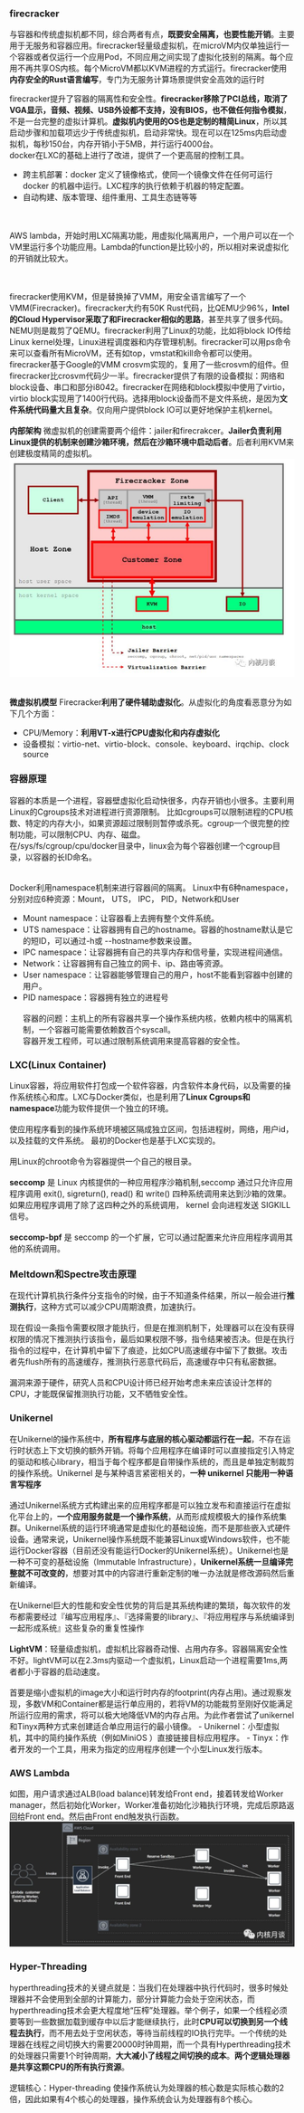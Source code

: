 ### firecracker
与容器和传统虚拟机都不同，综合两者有点，**既要安全隔离，也要性能开销**。主要用于无服务和容器应用。firecracker轻量级虚拟机，在microVM内仅单独运行一个容器或者仅运行一个应用Pod，不同应用之间实现了虚拟化技别的隔离。每个应用不再共享OS内核。每个MicroVM都以KVM进程的方式运行。firecracker使用**内存安全的Rust语言编写**，专门为无服务计算场景提供安全高效的运行时

firecracker提升了容器的隔离性和安全性。**firecracker移除了PCI总线，取消了VGA显示，音频、视频、USB外设都不支持，没有BIOS，也不做任何指令模拟**，不是一台完整的虚拟计算机。**虚拟机内使用的OS也是定制的精简Linux**，所以其启动步骤和加载项远少于传统虚拟机，启动非常快。现在可以在125ms内启动虚拟机，每秒150台，内存开销小于5MB，并行运行4000台。</br>
docker在LXC的基础上进行了改进，提供了一个更高层的控制工具。
- 跨主机部署：docker 定义了镜像格式，使同一个镜像文件在任何可运行 docker 的机器中运行。LXC程序的执行依赖于机器的特定配置。
- 自动构建、版本管理、组件重用、工具生态链等等

</br></br>
AWS lambda，开始时用LXC隔离功能，用虚拟化隔离用户，一个用户可以在一个VM里运行多个功能应用。Lambda的function是比较小的，所以相对来说虚拟化的开销就比较大。

</br></br>
firecracker使用KVM，但是替换掉了VMM，用安全语言编写了一个VMM(Firecracker)。firecracker大约有50K Rust代码，比QEMU少96%，**Intel的Cloud Hypervisor采取了和Firecracker相似的思路**，甚至共享了很多代码。NEMU则是裁剪了QEMU。firecracker利用了Linux的功能，比如将block IO传给Linux kernel处理，Linux进程调度器和内存管理机制。firecracker可以用ps命令来可以查看所有MicroVM，还有如top，vmstat和kill命令都可以使用。firecracker基于Google的VMM crosvm实现的，复用了一些crosvm的组件。但firecracker比crosvm代码少一半。firecracker提供了有限的设备模拟：网络和block设备、串口和部分i8042。firecracker在网络和block模拟中使用了virtio，virtio block实现用了1400行代码。选择用block设备而不是文件系统，是因为**文件系统代码量大且复杂**。仅向用户提供block IO可以更好地保护主机kernel。
</br></br>
**内部架构**
微虚拟机的创建需要两个组件：jailer和firecrakcer。**Jailer负责利用Linux提供的机制来创建沙箱环境，然后在沙箱环境中启动后者**。后者利用KVM来创建极度精简的虚拟机。
![](https://github.com/CJTSAJ/BareMetal/blob/master/picture/firecracker%20structure.png)
</br></br>

**微虚拟机模型**
Firecracker**利用了硬件辅助虚拟化**。从虚拟化的角度看恶意分为如下几个方面：
- CPU/Memory：**利用VT-x进行CPU虚拟化和内存虚拟化**
- 设备模拟：virtio-net、virtio-block、console、keyboard、irqchip、clock source

### 容器原理
容器的本质是一个进程，容器壁虚拟化启动快很多，内存开销也小很多。主要利用Linux的Cgroups技术对进程进行资源限制。
比如cgroups可以限制进程的CPU核数、特定的内存大小，如果资源超过限制则暂停或杀死。cgroup一个很完整的控制功能，可以限制CPU、内存、磁盘。</br>
在/sys/fs/cgroup/cpu/docker目录中，linux会为每个容器创建一个cgroup目录，以容器的长ID命名。</br>
</br></br>
Docker利用namespace机制来进行容器间的隔离。
Linux中有6种namespace，分别对应6种资源：Mount， UTS， IPC， PID，Network和User
- Mount namespace：让容器看上去拥有整个文件系统。
- UTS namespace：让容器拥有自己的hostname。容器的hostname默认是它的短ID，可以通过-h或 --hostname参数来设置。
- IPC namespace：让容器拥有自己的共享内存和信号量，实现进程间通信。
- Network：让容器拥有自己独立的网卡、ip、路由等资源。
- User namespace：让容器能够管理自己的用户，host不能看到容器中创建的用户。
- PID namespace：容器拥有独立的进程号
</br></br>
容器的问题：主机上的所有容器共享一个操作系统内核，依赖内核中的隔离机制，一个容器可能需要依赖数百个syscall。</br>
容器开发工程师，可以通过限制系统调用来提高容器的安全性。


### LXC(Linux Container)
Linux容器，将应用软件打包成一个软件容器，内含软件本身代码，以及需要的操作系统核心和库。LXC与Docker类似，也是利用了**Linux Cgroups和namespace**功能为软件提供一个独立的环境。</br></br>
使应用程序看到的操作系统环境被区隔成独立区间，包括进程树，网络，用户id，以及挂载的文件系统。 最初的Docker也是基于LXC实现的。</br></br>
用Linux的chroot命令为容器提供一个自己的根目录。
</br></br>
**seccomp** 是 Linux 内核提供的一种应用程序沙箱机制,seccomp 通过只允许应用程序调用 exit(), sigreturn(), read() 和 write() 四种系统调用来达到沙箱的效果。如果应用程序调用了除了这四种之外的系统调用， kernel 会向进程发送 SIGKILL 信号。
</br></br>
**seccomp-bpf** 是 seccomp 的一个扩展，它可以通过配置来允许应用程序调用其他的系统调用。



### Meltdown和Spectre攻击原理
在现代计算机执行条件分支指令的时候，由于不知道条件结果，所以一般会进行**推测执行**，这种方式可以减少CPU周期浪费，加速执行。</br></br>
现在假设一条指令需要权限才能执行，但是在推测机制下，处理器可以在没有获得权限的情况下推测执行该指令，最后如果权限不够，指令结果被否决。但是在执行指令的过程中，在计算机中留下了痕迹，比如CPU高速缓存中留下了数据。攻击者先flush所有的高速缓存，推测执行恶意代码后，高速缓存中只有私密数据。</br></br>
漏洞来源于硬件，研究人员和CPU设计师已经开始考虑未来应该设计怎样的CPU，才能既保留推测执行功能，又不牺牲安全性。


### Unikernel
在Unikernel的操作系统中，**所有程序与底层的核心驱动都运行在一起**，不存在运行时状态上下文切换的额外开销。将每个应用程序在编译时可以直接指定引入特定的驱动和核心library，相当于每个程序都是自带操作系统的，而且是单独定制裁剪的操作系统。Unikernel 是与某种语言紧密相关的，**一种 unikernel 只能用一种语言写程序**
</br></br>
通过Unikernel系统方式构建出来的应用程序都是可以独立发布和直接运行在虚拟化平台上的，**一个应用服务就是一个操作系统**，从而形成规模极大的操作系统集群。Unikernel系统的运行环境通常是虚拟化的基础设施，而不是那些嵌入式硬件设备。通常来说，Unikernel操作系统既不能兼容Linux或Windows软件，也不能运行Docker容器（目前还没有能运行Docker的Unikernel系统）。Unikernel也是一种不可变的基础设施（Immutable Infrastructure），**Unikernel系统一旦编译完整就不可改变的**，想要对其中的内容进行重新定制的唯一办法就是修改源码然后重新编译。
</br></br>
在Unikernel巨大的性能和安全性优势的背后是其系统构建的繁琐，每次软件的发布都需要经过『编写应用程序』、『选择需要的library』、『将应用程序与系统编译到一起形成系统』这些复杂的重复性操作
</br></br>
**LightVM**：轻量级虚拟机，虚拟机比容器奇动慢、占用内存多。容器隔离安全性不好。lightVM可以在2.3ms内驱动一个虚拟机，Linux启动一个进程需要1ms,两者都小于容器的启动速度。</br></br>
首要是缩小虚拟机的image大小和运行时内存的footprint(内存占用)。通过观察发现，多数VM和Container都是运行单应用的，若将VM的功能裁剪至刚好仅能满足所运行应用的需求，将可以极大地降低VM的内存占用。为此作者尝试了unikernel和Tinyx两种方式来创建适合单应用运行的最小镜像。 - Unikernel：小型虚拟机，其中的简约操作系统（例如MiniOS ）直接链接目标应用程序。 - Tinyx：作者开发的一个工具，用来为指定的应用程序创建一个小型Linux发行版本。

### AWS Lambda
如图，用户请求通过ALB(load balance)转发给Front end，接着转发给Worker manager，然后初始化Worker，Worker准备初始化沙箱执行环境，完成后原路返回给Front end。然后由Front end触发执行函数。</br>
![](https://github.com/CJTSAJ/BareMetal/blob/master/picture/AWS%20lambda.png)
</br>
### Hyper-Threading
hyperthreading技术的关键点就是：当我们在处理器中执行代码时，很多时候处理器并不会使用到全部的计算能力，部分计算能力会处于空闲状态，而hyperthreading技术会更大程度地“压榨”处理器。举个例子，如果一个线程必须要等到一些数据加载到缓存中以后才能继续执行，此时**CPU可以切换到另一个线程去执行**，而不用去处于空闲状态，等待当前线程的IO执行完毕。一个传统的处理器在线程之间切换大约需要20000时钟周期，而一个具有Hyperthreading技术的处理器只需要1个时钟周期，**大大减小了线程之间切换的成本**。**两个逻辑处理器是共享这颗CPU的所有执行资源**。
</br></br>
逻辑核心：Hyper-threading 使操作系统认为处理器的核心数是实际核心数的2倍，因此如果有4个核心的处理器，操作系统会认为处理器有8个核心。
